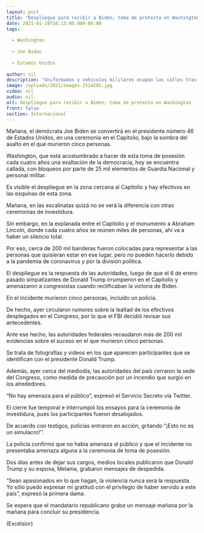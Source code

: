 ```yaml
---
layout: post
title: "Despliegue para recibir a Biden; toma de protesta en Washington"
date: 2021-01-19T16:13:00.000-06:00
tags:
  
  - Washington
  
  - Joe Biden
  
  - Estados Unidos
  
author: nil
description: "Uniformados y vehículos militares ocupan las calles tras el asalto del 6 de enero; el demócrata asume la presidencia de EU mañana"
image: /uploads/2021/images-2514265.jpg
video: nil
audio: nil
alt: Despliegue para recibir a Biden; toma de protesta en Washington
front: false
section: Internacional
---
```


Mañana, el demócrata Joe Biden se convertirá en el presidente número 46 de Estados Unidos, en una ceremonia en el Capitolio, bajo la sombra del asalto en el que murieron cinco personas.

Washington, que está acostumbrado a hacer de esta toma de posesión cada cuatro años una exaltación de la democracia, hoy se encuentra callada, con bloqueos por parte de 25 mil elementos de Guardia Nacional y personal militar.

Es visible el despliegue en la zona cercana al Capitolio y hay efectivos en las esquinas de esta zona.

Mañana, en las escalinatas quizá no se verá la diferencia con otras ceremonias de investidura.

Sin embargo, en la explanada entre el Capitolio y el monumento a Abraham Lincoln, donde cada cuatro años se reúnen miles de personas, ahí va a haber un silencio total.

Por eso, cerca de 200 mil banderas fueron colocadas para representar a las personas que quisieran estar en ese lugar, pero no pueden hacerlo debido a la pandemia de coronavirus y por la división política.

El despliegue es la respuesta de las autoridades, luego de que el 6 de enero pasado simpatizantes de Donald Trump irrumpieron en el Capitolio y amenazaron a congresistas cuando rectificaban la victoria de Biden.

En el incidente murieron cinco personas, incluido un policía.

De hecho, ayer circularon rumores sobre la lealtad de los efectivos desplegados en el Congreso, por lo que el FBI decidió revisar sus antecedentes.

Ante ese hecho, las autoridades federales recaudaron más de 200 mil evidencias sobre el suceso en el que murieron cinco personas.

Se trata de fotografías y videos en los que aparecen participantes que se identifican con el presidente Donald Trump.

Además, ayer cerca del mediodía, las autoridades del país cerraron la sede del Congreso, como medida de precaución por un incendio que surgió en los alrededores.

“No hay amenaza para el público”, expresó el Servicio Secreto vía Twitter.

El cierre fue temporal e interrumpió los ensayos para la ceremonia de investidura, pues los participantes fueron desalojados. 

De acuerdo con testigos, policías entraron en acción, gritando “¡Esto no es un simulacro!’’.

La policía confirmó que no había amenaza al público y que el incidente no presentaba amenaza alguna a la ceremonia de toma de posesión.

Dos días antes de dejar sus cargos, medios locales publicaron que Donald Trump y su esposa, Melania, grabaron mensajes de despedida.

“Sean apasionados en lo que hagan, la violencia nunca será la respuesta. Yo sólo puedo expresar mi gratitud con el privilegio de haber servido a este país”, expresó la primera dama.

Se espera que el mandatario republicano grabe un mensaje mañana por la mañana para concluir su presidencia.

(Excélsior)